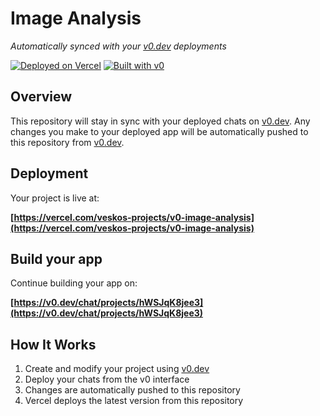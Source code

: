 # Image Analysis

*Automatically synced with your [v0.dev](https://v0.dev) deployments*

[![Deployed on Vercel](https://img.shields.io/badge/Deployed%20on-Vercel-black?style=for-the-badge&logo=vercel)](https://vercel.com/veskos-projects/v0-image-analysis)
[![Built with v0](https://img.shields.io/badge/Built%20with-v0.dev-black?style=for-the-badge)](https://v0.dev/chat/projects/hWSJqK8jee3)

## Overview

This repository will stay in sync with your deployed chats on [v0.dev](https://v0.dev).
Any changes you make to your deployed app will be automatically pushed to this repository from [v0.dev](https://v0.dev).

## Deployment

Your project is live at:

**[https://vercel.com/veskos-projects/v0-image-analysis](https://vercel.com/veskos-projects/v0-image-analysis)**

## Build your app

Continue building your app on:

**[https://v0.dev/chat/projects/hWSJqK8jee3](https://v0.dev/chat/projects/hWSJqK8jee3)**

## How It Works

1. Create and modify your project using [v0.dev](https://v0.dev)
2. Deploy your chats from the v0 interface
3. Changes are automatically pushed to this repository
4. Vercel deploys the latest version from this repository
